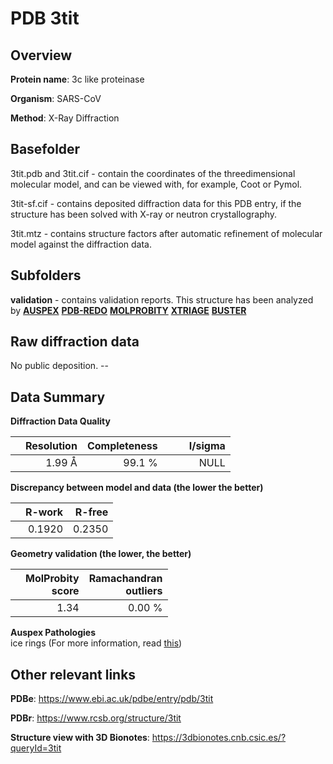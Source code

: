 # PDB 3tit

## Overview

**Protein name**: 3c like proteinase

**Organism**: SARS-CoV

**Method**: X-Ray Diffraction

## Basefolder

3tit.pdb and 3tit.cif - contain the coordinates of the threedimensional molecular model, and can be viewed with, for example, Coot or Pymol.

3tit-sf.cif - contains deposited diffraction data for this PDB entry, if the structure has been solved with X-ray or neutron crystallography.

3tit.mtz - contains structure factors after automatic refinement of molecular model against the diffraction data.

## Subfolders





**validation** - contains validation reports. This structure has been analyzed by [**AUSPEX**](https://github.com/thorn-lab/coronavirus_structural_task_force/tree/master/pdb/3c_like_proteinase/SARS-CoV/3tit/validation/auspex) [**PDB-REDO**](https://github.com/thorn-lab/coronavirus_structural_task_force/tree/master/pdb/3c_like_proteinase/SARS-CoV/3tit/validation/pdb-redo) [**MOLPROBITY**](https://github.com/thorn-lab/coronavirus_structural_task_force/tree/master/pdb/3c_like_proteinase/SARS-CoV/3tit/validation/molprobity) [**XTRIAGE**](https://github.com/thorn-lab/coronavirus_structural_task_force/blob/master/pdb/3c_like_proteinase/SARS-CoV/3tit/validation/Xtriage_output.log) [**BUSTER**](https://www.globalphasing.com/buster/wiki/index.cgi?Covid19Pdb3TIT)

## Raw diffraction data

No public deposition. --<br> 

## Data Summary
**Diffraction Data Quality**

|   | Resolution | Completeness| I/sigma |
|---|-------------:|----------------:|--------------:|
|   |1.99 Å|99.1  %|<img width=50/>NULL |

**Discrepancy between model and data (the lower the better)**

|   | **R-work**| **R-free**   
|---|-------------:|----------------:|           
||  0.1920|  0.2350|

**Geometry validation (the lower, the better)**

|   |**MolProbity<br>score**| **Ramachandran<br>outliers** 
|---|-------------:|----------------:|
||  1.34|  0.00 %|

**Auspex Pathologies**<br> ice rings (For more information, read [this](https://github.com/thorn-lab/coronavirus_structural_task_force/blob/master/pdb/3c_like_proteinase/SARS-CoV/3tit/validation/auspex/3tit_auspex_comments.txt))

 



## Other relevant links 
**PDBe**:  https://www.ebi.ac.uk/pdbe/entry/pdb/3tit
 
**PDBr**: https://www.rcsb.org/structure/3tit 

**Structure view with 3D Bionotes**: https://3dbionotes.cnb.csic.es/?queryId=3tit

